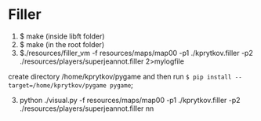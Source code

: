 # Filler

1) $ make (inside libft folder)
2) $ make (in the root folder)
3) $./resources/filler_vm -f resources/maps/map00 -p1 ./kprytkov.filler -p2 ./resources/players/superjeannot.filler 2>mylogfile

create directory /home/kprytkov/pygame and then run `$ pip install --target=/home/kprytkov/pygame pygame`;

3) python ./visual.py -f resources/maps/map00 -p1 ./kprytkov.filler -p2 ./resources/players/superjeannot.filler
nn
